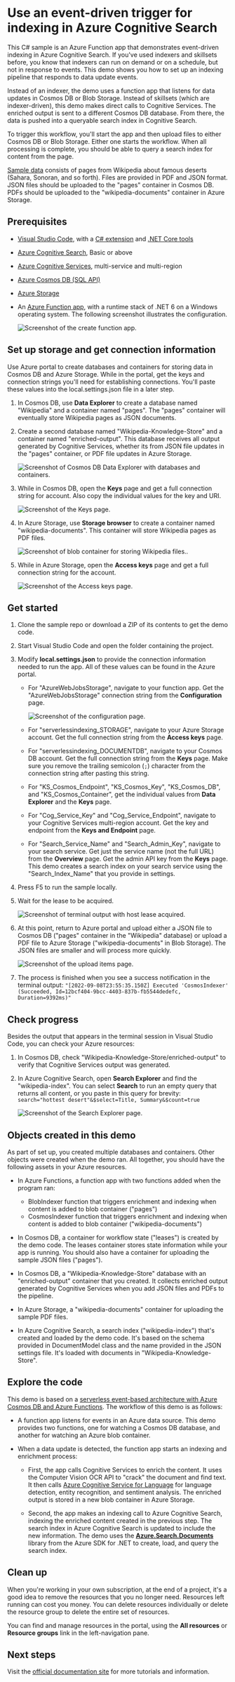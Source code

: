 # Use an event-driven trigger for indexing in Azure Cognitive Search

This C# sample is an Azure Function app that demonstrates event-driven indexing in Azure Cognitive Search. If you've used indexers and skillsets before, you know that indexers can run on demand or on a schedule, but not in response to events. This demo shows you how to set up an indexing pipeline that responds to data update events. 

Instead of an indexer, the demo uses a function app that listens for data updates in Cosmos DB or Blob Storage. Instead of skillsets (which are indexer-driven), this demo makes direct calls to Cognitive Services. The enriched output is sent to a different Cosmos DB database. From there, the data is pushed into a queryable search index in Cognitive Search.

To trigger this workflow, you'll start the app and then upload files to either Cosmos DB or Blob Storage. Either one starts the workflow. When all processing is complete, you should be able to query a search index for content from the page.

[Sample data](/sample-data/) consists of pages from Wikipedia about famous deserts (Sahara, Sonoran, and so forth). Files are provided in PDF and JSON format. JSON files should be uploaded to the "pages" container in Cosmos DB. PDFs should be uploaded to the "wikipedia-documents" container in Azure Storage.

## Prerequisites

+ [Visual Studio Code](https://code.visualstudio.com/download), with a [C# extension](https://marketplace.visualstudio.com/items?itemName=ms-dotnettools.csharp) and [.NET Core tools](https://marketplace.visualstudio.com/items?itemName=formulahendry.dotnet)
+ [Azure Cognitive Search](https://docs.microsoft.com/azure/search/search-create-service-portal), Basic or above
+ [Azure Cognitive Services](https://docs.microsoft.com//azure/cognitive-services/cognitive-services-apis-create-account), multi-service and multi-region
+ [Azure Cosmos DB (SQL API)](https://docs.microsoft.com/azure/cosmos-db/sql/how-to-create-account)
+ [Azure Storage](https://docs.microsoft.com/azure/storage/common/storage-account-create)
+ An [Azure Function app](https://docs.microsoft.com/azure/azure-functions/functions-create-function-app-portal#create-a-function-app), with a runtime stack of .NET 6 on a Windows operating system. The following screenshot illustrates the configuration.

   ![Screenshot of the create function app.](readme-images/create-function-app.png)

## Set up storage and get connection information

Use Azure portal to create databases and containers for storing data in Cosmos DB and Azure Storage. While in the portal, get the keys and connection strings you'll need for establishing connections. You'll paste these values into the local.settings.json file in a later step.

1. In Cosmos DB, use **Data Explorer** to create a database named "Wikipedia" and a container named "pages". The "pages" container will eventually store Wikipedia pages as JSON documents.

1. Create a second database named "Wikipedia-Knowledge-Store" and a container named "enriched-output". This database receives all output generated by Cognitive Services, whether its from JSON file updates in the "pages" container, or PDF file updates in Azure Storage.

   ![Screenshot of Cosmos DB Data Explorer with databases and containers.](readme-images/cosmos-db-setup.png)

1. While in Cosmos DB, open the **Keys** page and get a full connection string for account. Also copy the individual values for the key and URI.

   ![Screenshot of the Keys page.](readme-images/cosmos-connection.png)

1. In Azure Storage, use **Storage browser** to create a container named "wikipedia-documents". This container will store Wikipedia pages as PDF files.

   ![Screenshot of blob container for storing Wikipedia files..](readme-images/blob-container.png)

1. While in Azure Storage, open the **Access keys** page and get a full connection string for the account.

   ![Screenshot of the Access keys page.](readme-images/storage-connection-string.png)

## Get started

1. Clone the sample repo or download a ZIP of its contents to get the demo code.

1. Start Visual Studio Code and open the folder containing the project.

1. Modify **local.settings.json** to provide the connection information needed to run the app. All of these values can be found in the Azure portal.

   + For "AzureWebJobsStorage", navigate to your function app. Get the "AzureWebJobsStorage" connection string from the **Configuration** page.

     ![Screenshot of the configuration page.](readme-images/app-web-jobs-storage-connection-string.png)

   + For "serverlessindexing_STORAGE", navigate to your Azure Storage account. Get the full connection string from the **Access keys** page. 

   + For "serverlessindexing_DOCUMENTDB", navigate to your Cosmos DB account. Get the full connection string from the **Keys** page. Make sure you remove the trailing semicolon (`;`) character from the connection string after pasting this string.

   + For "KS_Cosmos_Endpoint", "KS_Cosmos_Key", "KS_Cosmos_DB", and "KS_Cosmos_Container", get the individual values from **Data Explorer** and the **Keys** page.

   + For "Cog_Service_Key" and "Cog_Service_Endpoint", navigate to your Cognitive Services multi-region account. Get the key and endpoint from the **Keys and Endpoint** page.

   + For "Search_Service_Name" and "Search_Admin_Key", navigate to your search service. Get just the service name (not the full URL) from the **Overview** page. Get the admin API key from the **Keys** page. This demo creates a search index on your search service using the "Search_Index_Name" that you provide in settings.

1. Press F5 to run the sample locally.

1. Wait for the lease to be acquired. 

   ![Screenshot of terminal output with host lease acquired.](readme-images/wait-for-event.png)

1. At this point, return to Azure portal and upload either a JSON file to Cosmos DB ("pages" container in the "Wikipedia" database) or upload a PDF file to Azure Storage ("wikipedia-documents" in Blob Storage). The JSON files are smaller and will process more quickly.

   ![Screenshot of the upload items page.](readme-images/upload-json.png)

1. The process is finished when you see a success notification in the terminal output: `"[2022-09-08T23:55:35.150Z] Executed 'CosmosIndexer' (Succeeded, Id=12bcf404-9bcc-4403-837b-fb5544dedefc, Duration=9392ms)"`

## Check progress

Besides the output that appears in the terminal session in Visual Studio Code, you can check your Azure resources:

1. In Cosmos DB, check "Wikipedia-Knowledge-Store/enriched-output" to verify that Cognitive Services output was generated.

1. In Azure Cognitive Search, open **Search Explorer** and find the "wikipedia-index". You can select **Search** to run an empty query that returns all content, or you paste in this query for brevity: `search="hottest desert"&$select=Title, Summary&$count=true`

   ![Screenshot of the Search Explorer page.](readme-images/search-explorer.png)

## Objects created in this demo

As part of set up, you created multiple databases and containers. Other objects were created when the demo ran. All together, you should have the following assets in your Azure resources.

+ In Azure Functions, a function app with two functions added when the program ran:
  + BlobIndexer function that triggers enrichment and indexing when content is added to blob container ("pages")
  + CosmosIndexer function that triggers enrichment and indexing when content is added to blob container ("wikipedia-documents")

+ In Cosmos DB, a container for workflow state ("leases") is created by the demo code. The leases container stores state information while your app is running. You should also have a container for uploading the sample JSON files ("pages").

+ In Cosmos DB, a "Wikipedia-Knowledge-Store" database with an "enriched-output" container that you created. It collects enriched output generated by Cognitive Services when you add JSON files and PDFs to the pipeline. 

+ In Azure Storage, a "wikipedia-documents" container for uploading the sample PDF files.

+ In Azure Cognitive Search, a search index ("wikipedia-index") that's created and loaded by the demo code. It's based on the schema provided in DocumentModel class and the name provided in the JSON settings file. It's loaded with documents in "Wikipedia-Knowledge-Store".

<!-- ## Deploy to Azure

Optionally, if you'd like to switch from local to cloud-based processing, transfer the connection information from **local.settings.json** to **appsettings.json** and deploy the app.

1. Fill in **appsettings.json** with the connection information necessary to reach all Azure resources. The entries are similar to local.settings.json, but these entries will be read by your app once it's deployed on Azure.

1. In Visual Studio Code, right-click the function app and select **Deploy to Azure**.

This demo uses hard-code access keys and connection strings for the connection. If you deploy to Azure, we strongly recommend that you either encrypt the keys using Azure Key Vault, or use Azure Active Directory for authentication and authorized access. -->

## Explore the code

This demo is based on a [serverless event-based architecture with Azure Cosmos DB and Azure Functions](https://docs.microsoft.com/azure/cosmos-db/sql/change-feed-functions). The workflow of this demo is as follows:

+ A function app listens for events in an Azure data source. This demo provides two functions, one for watching a Cosmos DB database, and another for watching an Azure blob container.

+ When a data update is detected, the function app starts an indexing and enrichment process:

  + First, the app calls Cognitive Services to enrich the content. It uses the Computer Vision OCR API to "crack" the document and find text. It then calls [Azure Cognitive Service for Language](https://docs.microsoft.com/azure/cognitive-services/language-service/overview) for language detection, entity recognition, and sentiment analysis. The enriched output is stored in a new blob container in Azure Storage.

  + Second, the app makes an indexing call to Azure Cognitive Search, indexing the enriched content created in the previous step. The search index in Azure Cognitive Search is updated to include the new information. The demo uses the [**Azure.Search.Documents**](https://www.nuget.org/packages/Azure.Search.Documents/) library from the Azure SDK for .NET to create, load, and query the search index.

## Clean up

When you're working in your own subscription, at the end of a project, it's a good idea to remove the resources that you no longer need. Resources left running can cost you money. You can delete resources individually or delete the resource group to delete the entire set of resources.

You can find and manage resources in the portal, using the **All resources** or **Resource groups** link in the left-navigation pane.

## Next steps

Visit the [official documentation site](https://docs.microsoft.com/azure/search/) for more tutorials and information.